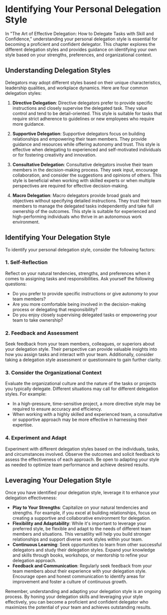 Identifying Your Personal Delegation Style
========================================================

In "The Art of Effective Delegation: How to Delegate Tasks with Skill and Confidence," understanding your personal delegation style is essential for becoming a proficient and confident delegator. This chapter explores the different delegation styles and provides guidance on identifying your own style based on your strengths, preferences, and organizational context.

Understanding Delegation Styles
-------------------------------

Delegators may adopt different styles based on their unique characteristics, leadership qualities, and workplace dynamics. Here are four common delegation styles:

1. **Directive Delegation**: Directive delegators prefer to provide specific instructions and closely supervise the delegated task. They value control and tend to be detail-oriented. This style is suitable for tasks that require strict adherence to guidelines or new employees who require more guidance.

2. **Supportive Delegation**: Supportive delegators focus on building relationships and empowering their team members. They provide guidance and resources while offering autonomy and trust. This style is effective when delegating to experienced and self-motivated individuals or for fostering creativity and innovation.

3. **Consultative Delegation**: Consultative delegators involve their team members in the decision-making process. They seek input, encourage collaboration, and consider the suggestions and opinions of others. This style is beneficial when working with skilled experts or when multiple perspectives are required for effective decision-making.

4. **Macro Delegation**: Macro delegators provide broad goals and objectives without specifying detailed instructions. They trust their team members to manage the delegated tasks independently and take full ownership of the outcomes. This style is suitable for experienced and high-performing individuals who thrive in an autonomous work environment.

Identifying Your Delegation Style
---------------------------------

To identify your personal delegation style, consider the following factors:

### 1. Self-Reflection

Reflect on your natural tendencies, strengths, and preferences when it comes to assigning tasks and responsibilities. Ask yourself the following questions:

* Do you prefer to provide specific instructions or give autonomy to your team members?
* Are you more comfortable being involved in the decision-making process or delegating that responsibility?
* Do you enjoy closely supervising delegated tasks or empowering your team to take ownership?

### 2. Feedback and Assessment

Seek feedback from your team members, colleagues, or superiors about your delegation style. Their perspective can provide valuable insights into how you assign tasks and interact with your team. Additionally, consider taking a delegation style assessment or questionnaire to gain further clarity.

### 3. Consider the Organizational Context

Evaluate the organizational culture and the nature of the tasks or projects you typically delegate. Different situations may call for different delegation styles. For example:

* In a high-pressure, time-sensitive project, a more directive style may be required to ensure accuracy and efficiency.
* When working with a highly skilled and experienced team, a consultative or supportive approach may be more effective in harnessing their expertise.

### 4. Experiment and Adapt

Experiment with different delegation styles based on the individuals, tasks, and circumstances involved. Observe the outcomes and solicit feedback to assess the effectiveness of each approach. Be open to adapting your style as needed to optimize team performance and achieve desired results.

Leveraging Your Delegation Style
--------------------------------

Once you have identified your delegation style, leverage it to enhance your delegation effectiveness:

* **Play to Your Strengths**: Capitalize on your natural tendencies and strengths. For example, if you excel at building relationships, focus on creating a supportive and collaborative environment for delegation.
* **Flexibility and Adaptability**: While it's important to leverage your preferred style, be flexible and adapt to the needs of different team members and situations. This versatility will help you build stronger relationships and support diverse work styles within your team.
* **Continuous Learning**: Seek opportunities to learn from other successful delegators and study their delegation styles. Expand your knowledge and skills through books, workshops, or mentorship to refine your delegation approach.
* **Feedback and Communication**: Regularly seek feedback from your team members about their experience with your delegation style. Encourage open and honest communication to identify areas for improvement and foster a culture of continuous growth.

Remember, understanding and adapting your delegation style is an ongoing process. By honing your delegation skills and leveraging your style effectively, you can become a proficient and confident delegator who maximizes the potential of your team and achieves outstanding results.
